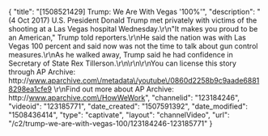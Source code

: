 {
    "title": "[1508521429] Trump: We Are With Vegas '100%'",
    "description": "(4 Oct 2017) U.S. President Donald Trump met privately with victims of the shooting at a Las Vegas hospital Wednesday.\r\n\"It makes you proud to be an American,\" Trump told reporters.\r\nHe said the nation was with Las Vegas 100 percent and said now was not the time to talk about gun control measures.\r\nAs he walked away, Trump said he had confidence in Secretary of State Rex Tillerson.\r\n\r\n\r\nYou can license this story through AP Archive: http:\/\/www.aparchive.com\/metadata\/youtube\/0860d2258b9c9aade68818298ea1cfe9 \r\nFind out more about AP Archive: http:\/\/www.aparchive.com\/HowWeWork",
    "channelid": "123184246",
    "videoid": "123185771",
    "date_created": "1507591392",
    "date_modified": "1508436414",
    "type": "captivate",
    "layout": "channelVideo",
    "url": "\/c2\/trump-we-are-with-vegas-100\/123184246-123185771"
}